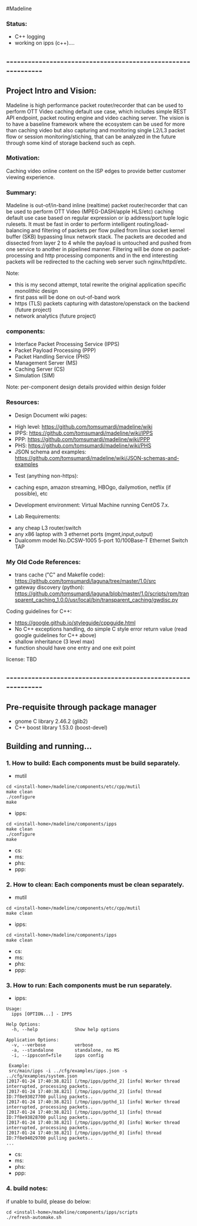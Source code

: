 #Madeline

### Status: 
- C++ logging 
- working on ipps (c++)....

## -------------------------------------------------------------
## Project Intro and Vision:
Madeline is high performance packet router/recorder that can be used to perform OTT Video caching default use case, which includes simple REST API endpoint, packet routing engine and video caching server.
The vision is to have a baseline framework where the ecosystem can be used for more than caching video but also capturing and monitoring single L2/L3 packet flow or session monitoring/stiching, that can be analyzed in the future through some kind of storage backend such as ceph.

### Motivation:
Caching video online content on the ISP edges to provide better customer viewing experience. 

### Summary:
Madeline is out-of/in-band inline (realtime) packet router/recorder that can be used to perform OTT Video (MPEG-DASH/apple HLS/etc) caching default use case based on regular expression or ip address/port tuple logic rulesets. 
It must be fast in order to perform intelligent routing/load-balancing and filtering of packets per flow pulled from linux socket kernel buffer (SKB) bypassing linux network stack. 
The packets are decoded and dissected from layer 2 to 4 while the payload is untouched and pushed from one service to another in pipelined manner. 
Filtering will be done on packet-processing and http processing components and in the end interesting packets will be redirected to the caching web server such nginx/httpd/etc.

Note: 
  - this is my second attempt, total rewrite the original application specific monolithic design
  - first pass will be done on out-of-band work
  - https (TLS) packets capturing with datastore/openstack on the backend (future project)
  - network analytics (future project) 

### components:
* Interface Packet Processing Service (IPPS)
* Packet Payload Processing (PPP)
* Packet Handling Service (PHS)
* Management Server (MS)
* Caching Server (CS)
* Simulation (SIM)

Note: per-component design details provided within design folder

### Resources:

* Design Document wiki pages: 
 - High level: https://github.com/tomsumardi/madeline/wiki
 - IPPS: https://github.com/tomsumardi/madeline/wiki/IPPS
 - PPP: https://github.com/tomsumardi/madeline/wiki/PPP
 - PHS: https://github.com/tomsumardi/madeline/wiki/PHS
 - JSON schema and examples: https://github.com/tomsumardi/madeline/wiki/JSON-schemas-and-examples

* Test (anything non-https):
 - caching espn, amazon streaming, HBOgo, dailymotion, netflix (if possible), etc

* Development environment: Virtual Machine running CentOS 7.x.

* Lab Requirements:
 - any cheap L3 router/switch
 - any x86 laptop with 3 ethernet ports (mgmt,input,output)
 - Dualcomm model No.DCSW-1005 5-port 10/100Base-T Ethernet Switch TAP 

### My Old Code References:
* trans cache ("C" and Makefile code): 
https://github.com/tomsumardi/laguna/tree/master/1.0/src
* gateway discovery (python):
https://github.com/tomsumardi/laguna/blob/master/1.0/scripts/rpm/transparent_caching_1.0.0/usr/local/bin/transparent_caching/gwdisc.py

Coding guidelines for C++:
- https://google.github.io/styleguide/cppguide.html
- No C++ exceptions handling, do simple C style error return value (read google guidelines for C++ above)
- shallow inheritance (3 level max)
- function should have one entry and one exit point

license: TBD

## -------------------------------------------------------------
## Pre-requisite through package manager 
* gnome C library 2.46.2 (glib2)
* C++ boost library 1.53.0 (boost-devel)

## Building and running...

### 1. How to build: Each components must be build separately. 

* mutil
```
cd <install-home>/madeline/components/etc/cpp/mutil
make clean
./configure
make
```
* ipps:
```
cd <install-home>/madeline/components/ipps
make clean
./configure
make
```

* cs: 
* ms: 
* phs:
* ppp:

### 2. How to clean: Each components must be clean separately. 
* mutil
```
cd <install-home>/madeline/components/etc/cpp/mutil
make clean
```
* ipps:
```
cd <install-home>/madeline/components/ipps
make clean
```
* cs: 
* ms: 
* phs:
* ppp:

### 3. How to run: Each components must be run separately. 
* ipps: 
```
Usage:
  ipps [OPTION...] - IPPS

Help Options:
  -h, --help              Show help options

Application Options:
  -v, --verbose           verbose
  -a, --standalone        standalone, no MS
  -i, --ippsconf=file     ipps config
  
 Example:
 src/main/ipps -i ../cfg/examples/ipps.json -s ../cfg/examples/system.json 
[2017-01-24 17:40:38.821] [/tmp/ipps/ppthd_2] [info] Worker thread interrupted, processing packets..
[2017-01-24 17:40:38.821] [/tmp/ipps/ppthd_2] [info] thread ID:7f8e93027700 pulling packets..
[2017-01-24 17:40:38.821] [/tmp/ipps/ppthd_1] [info] Worker thread interrupted, processing packets..
[2017-01-24 17:40:38.821] [/tmp/ipps/ppthd_1] [info] thread ID:7f8e93828700 pulling packets..
[2017-01-24 17:40:38.821] [/tmp/ipps/ppthd_0] [info] Worker thread interrupted, processing packets..
[2017-01-24 17:40:38.821] [/tmp/ipps/ppthd_0] [info] thread ID:7f8e94029700 pulling packets..
...
```
* cs: 
* ms: 
* phs:
* ppp:

### 4. build notes:
if unable to build, please do below:
```
cd <install-home>/madeline/components/ipps/scripts
./refresh-automake.sh
```
